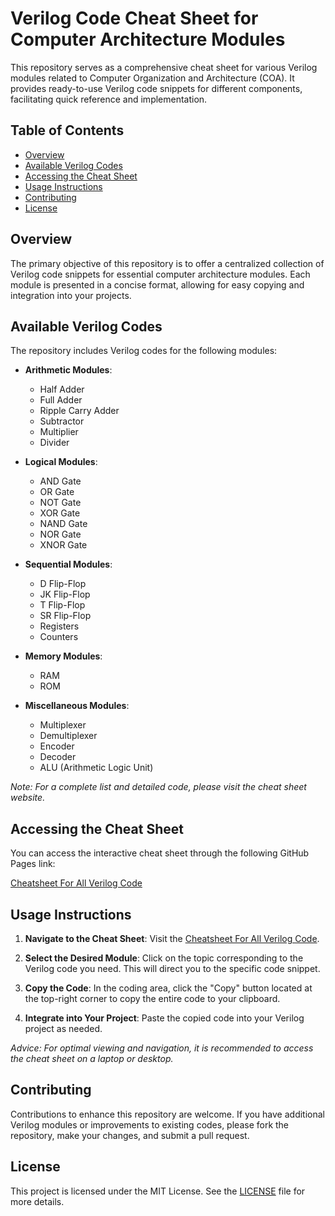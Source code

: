 # Verilog Code Cheat Sheet for Computer Architecture Modules

This repository serves as a comprehensive cheat sheet for various Verilog modules related to Computer Organization and Architecture (COA). It provides ready-to-use Verilog code snippets for different components, facilitating quick reference and implementation.

## Table of Contents

- [Overview](#overview)
- [Available Verilog Codes](#available-verilog-codes)
- [Accessing the Cheat Sheet](#accessing-the-cheat-sheet)
- [Usage Instructions](#usage-instructions)
- [Contributing](#contributing)
- [License](#license)

## Overview

The primary objective of this repository is to offer a centralized collection of Verilog code snippets for essential computer architecture modules. Each module is presented in a concise format, allowing for easy copying and integration into your projects.

## Available Verilog Codes

The repository includes Verilog codes for the following modules:

- **Arithmetic Modules**:
  - Half Adder
  - Full Adder
  - Ripple Carry Adder
  - Subtractor
  - Multiplier
  - Divider

- **Logical Modules**:
  - AND Gate
  - OR Gate
  - NOT Gate
  - XOR Gate
  - NAND Gate
  - NOR Gate
  - XNOR Gate

- **Sequential Modules**:
  - D Flip-Flop
  - JK Flip-Flop
  - T Flip-Flop
  - SR Flip-Flop
  - Registers
  - Counters

- **Memory Modules**:
  - RAM
  - ROM

- **Miscellaneous Modules**:
  - Multiplexer
  - Demultiplexer
  - Encoder
  - Decoder
  - ALU (Arithmetic Logic Unit)

*Note: For a complete list and detailed code, please visit the cheat sheet website.*

## Accessing the Cheat Sheet

You can access the interactive cheat sheet through the following GitHub Pages link:

[Cheatsheet For All Verilog Code](https://klsavaj.github.io/VerilogCode-All-Modules-COA-Notes/)

## Usage Instructions

1. **Navigate to the Cheat Sheet**: Visit the [Cheatsheet For All Verilog Code](https://klsavaj.github.io/VerilogCode-All-Modules-COA-Notes/).

2. **Select the Desired Module**: Click on the topic corresponding to the Verilog code you need. This will direct you to the specific code snippet.

3. **Copy the Code**: In the coding area, click the "Copy" button located at the top-right corner to copy the entire code to your clipboard.

4. **Integrate into Your Project**: Paste the copied code into your Verilog project as needed.

*Advice: For optimal viewing and navigation, it is recommended to access the cheat sheet on a laptop or desktop.*

## Contributing

Contributions to enhance this repository are welcome. If you have additional Verilog modules or improvements to existing codes, please fork the repository, make your changes, and submit a pull request.

## License

This project is licensed under the MIT License. See the [LICENSE](LICENSE) file for more details.

